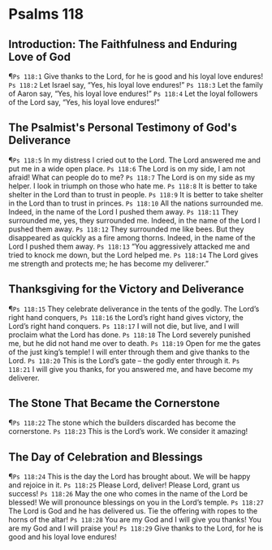 # Psalms 118

## Introduction: The Faithfulness and Enduring Love of God
¶`Ps 118:1` Give thanks to the Lord, for he is good and his loyal love endures!
`Ps 118:2` Let Israel say, “Yes, his loyal love endures!”
`Ps 118:3` Let the family of Aaron say, “Yes, his loyal love endures!”
`Ps 118:4` Let the loyal followers of the Lord say, “Yes, his loyal love endures!”

## The Psalmist's Personal Testimony of God's Deliverance
¶`Ps 118:5` In my distress I cried out to the Lord. The Lord answered me and put me in a wide open place.
`Ps 118:6` The Lord is on my side, I am not afraid! What can people do to me?
`Ps 118:7` The Lord is on my side as my helper. I look in triumph on those who hate me.
`Ps 118:8` It is better to take shelter in the Lord than to trust in people.
`Ps 118:9` It is better to take shelter in the Lord than to trust in princes.
`Ps 118:10` All the nations surrounded me. Indeed, in the name of the Lord I pushed them away.
`Ps 118:11` They surrounded me, yes, they surrounded me. Indeed, in the name of the Lord I pushed them away.
`Ps 118:12` They surrounded me like bees. But they disappeared as quickly as a fire among thorns. Indeed, in the name of the Lord I pushed them away.
`Ps 118:13` “You aggressively attacked me and tried to knock me down, but the Lord helped me.
`Ps 118:14` The Lord gives me strength and protects me; he has become my deliverer.”

## Thanksgiving for the Victory and Deliverance
¶`Ps 118:15` They celebrate deliverance in the tents of the godly. The Lord’s right hand conquers,
`Ps 118:16` the Lord’s right hand gives victory, the Lord’s right hand conquers.
`Ps 118:17` I will not die, but live, and I will proclaim what the Lord has done.
`Ps 118:18` The Lord severely punished me, but he did not hand me over to death.
`Ps 118:19` Open for me the gates of the just king’s temple! I will enter through them and give thanks to the Lord.
`Ps 118:20` This is the Lord’s gate – the godly enter through it.
`Ps 118:21` I will give you thanks, for you answered me, and have become my deliverer.

## The Stone That Became the Cornerstone
¶`Ps 118:22` The stone which the builders discarded has become the cornerstone.
`Ps 118:23` This is the Lord’s work. We consider it amazing!

## The Day of Celebration and Blessings
¶`Ps 118:24` This is the day the Lord has brought about. We will be happy and rejoice in it.
`Ps 118:25` Please Lord, deliver! Please Lord, grant us success!
`Ps 118:26` May the one who comes in the name of the Lord be blessed! We will pronounce blessings on you in the Lord’s temple.
`Ps 118:27` The Lord is God and he has delivered us. Tie the offering with ropes to the horns of the altar!
`Ps 118:28` You are my God and I will give you thanks! You are my God and I will praise you!
`Ps 118:29` Give thanks to the Lord, for he is good and his loyal love endures!
